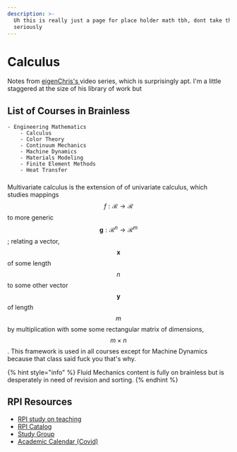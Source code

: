 ```yaml
---
description: >-
  Uh this is really just a page for place holder math tbh, dont take this
  seriously
---
```


# Calculus

Notes from [eigenChris's ](https://www.youtube.com/user/eigenchris)video series, which is surprisingly apt. I'm a little staggered at the size of his library of work but 



## List of Courses in Brainless

```text
- Engineering Mathematics
    - Calculus
    - Color Theory
    - Continuum Mechanics
    - Machine Dynamics 
    - Materials Modeling
    - Finite Element Methods
    - Heat Transfer 
```

### 

Multivariate calculus is the extension of of univariate calculus, which studies mappings $$f: \mathcal{R} \rightarrow \mathcal{R}$$ to more generic $$\boldsymbol{g}: \mathcal{R}^{n} \rightarrow \mathcal{R}^{m}$$; relating a vector, $$\boldsymbol{x}$$ of some length$$n$$ to some other vector $$\boldsymbol{y}$$of length $$m$$by multiplication with some some rectangular matrix of dimensions,  $$m \times n$$. This framework is used in all courses except for Machine Dynamics because that class said fuck you that's why. 

{% hint style="info" %}
Fluid Mechanics content is fully on brainless but is desperately in need of revision and sorting. 
{% endhint %}







## RPI Resources

* [RPI study on teaching ](https://peer.asee.org/effect-of-learning-style-on-academic-performance-in-an-introductory-thermal-fluids-course)
* [RPI Catalog](http://catalog.rpi.edu/content.php?filter%5B27%5D=MANE&filter%5B29%5D=&filter%5Bcourse_type%5D=-1&filter%5Bkeyword%5D=&filter%5B32%5D=1&filter%5Bcpage%5D=1&cur_cat_oid=20&expand=&navoid=498&search_database=Filter&filter%5Bexact_match%5D=1#acalog_template_course_filter)
* [Study Group](https://www.rpistudygroup.org/MANE%20-%20Mechanical%2C%20Aeronautical%2C%20and%20Nuclear%20Engineering/)
* [Academic Calendar \(Covid\) ](https://info.rpi.edu/registrar/academic-calendar)

